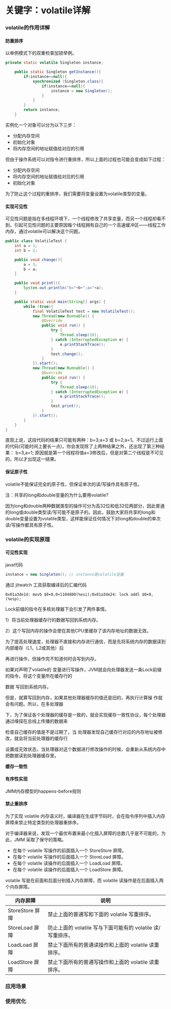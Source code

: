 # 关键字：volatile详解

### volatile的作用详解

#### 防重排序

以单例模式下的双重检查加锁举例。

```java
private static volatile Singleton instance;

    public static Singleton getInstance(){
        if(instance==null){
            synchronized (Singleton.class){
                if(instance==null){
                    instance = new Singleton();
                }
            }
        }
        return instance;
    }
```

实例化一个对象可以分为以下三步：

* 分配内存空间
* 初始化对象
* 将内存空间的地址赋值给对应的引用

但由于操作系统可以对指令进行重排序，所以上面的过程也可能会变成如下过程：

* 分配内存空间
* 将内存空间的地址赋值给对应的引用
* 初始化对象

为了防止这个过程的重排序，我们需要将变量设置为volatile类型的变量。

#### 实现可见性

可见性问题是指在多线程环境下，一个线程修改了共享变量，而另一个线程却看不到。引起可见性问题的主要原因每个线程拥有自己的一个高速缓冲区——线程工作内存，通过volatile可以解决这个问题。

```java
public class VolatileTest {
    int a = 1;
    int b = 2;

    public void change(){
        a = 3;
        b = a;
    }

    public void print(){
        System.out.println("b="+b+";a="+a);
    }

    public static void main(String[] args) {
        while (true){
            final VolatileTest test = new VolatileTest();
            new Thread(new Runnable() {
                @Override
                public void run() {
                    try {
                        Thread.sleep(10);
                    } catch (InterruptedException e) {
                        e.printStackTrace();
                    }
                    test.change();
                }
            }).start();
            new Thread(new Runnable() {
                @Override
                public void run() {
                    try {
                        Thread.sleep(10);
                    } catch (InterruptedException e) {
                        e.printStackTrace();
                    }
                    test.print();
                }
            }).start();
        }
    }
}
```

直观上说，这段代码的结果只可能有两种：b=3;a=3 或 b=2;a=1。不过运行上面的代码(可能时间上要长一点)，你会发现除了上两种结果之外，还出现了第三种结果： b=3,a=1; 原因就是第一个线程将值a=3修改后，但是对第二个线程是不可见的，所以才出现这一结果。

#### 保证原子性

volatile不能保证完全的原子性，但保证单次的读/写操作具有原子性。

注：共享的long和double变量的为什么要用volatile?

因为long和double两种数据类型的操作可分为高32位和低32位两部分，因此普通的long或double类型读/写可能不是原子的。因此，鼓励大家将共享的long和double变量设置为volatile类型，这样能保证任何情况下对long和double的单次读/写操作都具有原子性。

### volatile的实现原理

#### 可见性实现

java代码

```java
instance = new Singleton(); // instance是volatile变量
```

通过 jitwatch 工具获取编译后的汇编代码

```
0x01a3de1d: movb $0×0,0×1104800(%esi);0x01a3de24: lock addl $0×0,(%esp);
```

Lock前缀的指令在多核处理器下会引发了两件事情。

1）将当前处理器缓存行的数据写回到系统内存。

2）这个写回内存的操作会使在其他CPU里缓存了该内存地址的数据无效。

为了提高处理速度，处理器不直接和内存进行通信，而是先将系统内存的数据读到内部缓存（L1，L2或其他）后

再进行操作，但操作完不知道何时会写到内存。

如果对声明了volatile的 变量进行写操作，JVM就会向处理器发送一条Lock前缀的指令，将这个变量所在缓存行的

数据 写回到系统内存。

但是，就算写回到内存，如果其他处理器缓存的值还是旧的，再执行计算操 作就会有问题。所以，在多处理器

下，为了保证各个处理器的缓存是一致的，就会实现缓存一致性协议，每个处理器通过嗅探在总线上传播的数据来

检查自己缓存的值是不是过期了，当 处理器发现自己缓存行对应的内存地址被修改，就会将当前处理器的缓存行

设置成无效状态，当处理器对这个数据进行修改操作的时候，会重新从系统内存中把数据读到处理器缓存里。

**缓存一致性**

#### 有序性实现

JMM内存模型的happens-before规则

#### 禁止重排序

为了实现 volatile 内存语义时，编译器在生成字节码时，会在指令序列中插入内存屏障来禁止特定类型的处理器重排序。

对于编译器来说，发现一个最优布置来最小化插入屏障的总数几乎是不可能的，为此，JMM 采取了保守的策略。

* 在每个 volatile 写操作的前面插入一个 StoreStore 屏障。
* 在每个 volatile 写操作的后面插入一个 StoreLoad 屏障。
* 在每个 volatile 读操作的后面插入一个 LoadLoad 屏障。
* 在每个 volatile 读操作的后面插入一个 LoadStore 屏障。

volatile 写是在前面和后面分别插入内存屏障，而 volatile 读操作是在后面插入两个内存屏障。

| 内存屏障          | 说明                                       |
| ------------- | ---------------------------------------- |
| StoreStore 屏障 | 禁止上面的普通写和下面的 volatile 写重排序。              |
| StoreLoad 屏障  | 防止上面的 volatile 写与下面可能有的 volatile 读/写重排序。 |
| LoadLoad 屏障   | 禁止下面所有的普通读操作和上面的 volatile 读重排序。          |
| LoadStore 屏障  | 禁止下面所有的普通写操作和上面的 volatile 读重排序。          |

### 应用场景

### 使用优化&#x20;
